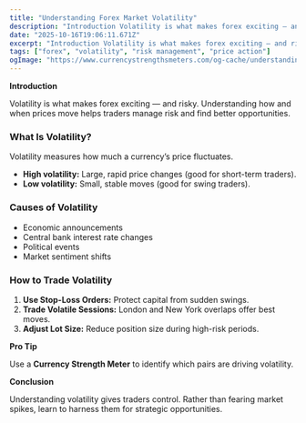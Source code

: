 ```yaml
---
title: "Understanding Forex Market Volatility"
description: "Introduction Volatility is what makes forex exciting — and risky..."
date: "2025-10-16T19:06:11.671Z"
excerpt: "Introduction Volatility is what makes forex exciting — and risky. Understanding how and when prices move helps traders manage risk and find better opportunities. What Is Volatility? Volatility measures how much a currency’s price fluctuates. - High volatility: Large, rapid price changes (good for short-term traders). - Low volatility: Small,..."
tags: ["forex", "volatility", "risk management", "price action"]
ogImage: "https://www.currencystrengthsmeters.com/og-cache/understanding-forex-market-volatility.jpg"
---
```

**Introduction**

Volatility is what makes forex exciting — and risky. Understanding how and when prices move helps traders manage risk and find better opportunities.

### What Is Volatility?

Volatility measures how much a currency’s price fluctuates.  
- **High volatility:** Large, rapid price changes (good for short-term traders).  
- **Low volatility:** Small, stable moves (good for swing traders).

### Causes of Volatility

- Economic announcements  
- Central bank interest rate changes  
- Political events  
- Market sentiment shifts  

### How to Trade Volatility

1. **Use Stop-Loss Orders:** Protect capital from sudden swings.  
2. **Trade Volatile Sessions:** London and New York overlaps offer best moves.  
3. **Adjust Lot Size:** Reduce position size during high-risk periods.  

**Pro Tip**

Use a **Currency Strength Meter** to identify which pairs are driving volatility.  

**Conclusion**

Understanding volatility gives traders control. Rather than fearing market spikes, learn to harness them for strategic opportunities.
